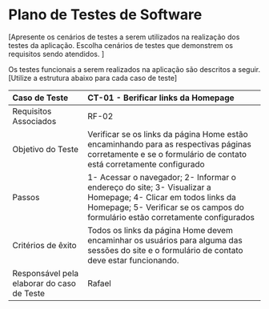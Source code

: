 # Plano de Testes de Software

[Apresente os cenários de testes a serem utilizados na realização dos testes da aplicação. Escolha cenários de testes que demonstrem os requisitos sendo atendidos. ]

Os testes funcionais a serem realizados na aplicação são descritos a seguir. [Utilize a estrutura abaixo para cada caso de teste]

|Caso de Teste    | CT-01 - Berificar links da Homepage |
|:---|:---|
| Requisitos Associados | RF-02 |
| Objetivo do Teste | Verificar se os links da página Home estão encaminhando para as respectivas páginas corretamente e se o formulário de contato está corretamente configurado |
| Passos | 1- Acessar o navegador; 2- Informar o endereço do site; 3- Visualizar a Homepage; 4- Clicar em todos links da Homepage; 5- Verificar se os campos do formulário estão corretamente configurados |
| Critérios de êxito | Todos os links da página Home devem encaminhar os usuários para alguma das sessões do site e o formulário de contato deve estar funcionando.  |
| Responsável pela elaborar do caso de Teste | Rafael |
 
